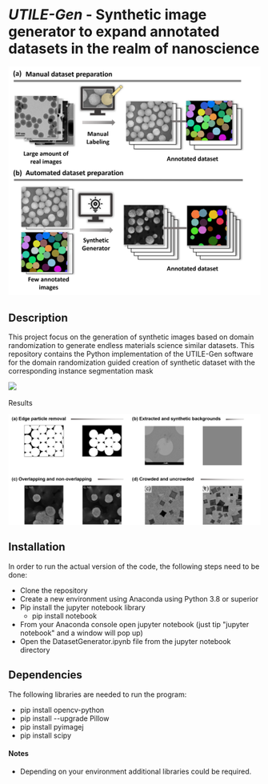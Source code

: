 # *UTILE-Gen* - Synthetic image generator to expand annotated datasets in the realm of nanoscience

![](https://github.com/andyco98/UTILE-Gen/blob/8dfbc183a07508691ec152c2a68591d40d733fdb/images/Bild1.png)

## Description
This project focus on the generation of synthetic images based on domain randomization to generate endless materials science similar datasets.
This repository contains the Python implementation of the UTILE-Gen software for the domain randomization guided creation of synthetic dataset with the corresponding instance segmentation mask

![](https://github.com/andyco98/UTILE-Gen/blob/8dfbc183a07508691ec152c2a68591d40d733fdb/images/Bild2.png)

Results

![](https://github.com/andyco98/UTILE-Gen/blob/8dfbc183a07508691ec152c2a68591d40d733fdb/images/Bild3.png)

## Installation
In order to run the actual version of the code, the following steps need to be done:
- Clone the repository
- Create a new environment using Anaconda using Python 3.8 or superior
- Pip install the jupyter notebook library
    - pip install notebook
- From your Anaconda console open jupyter notebook (just tip "jupyter notebook" and a window will pop up)
- Open the DatasetGenerator.ipynb file from the jupyter notebook directory

## Dependencies
The following libraries are needed to run the program:
  - pip install opencv-python
  - pip install --upgrade Pillow
  - pip install pyimagej
  - pip install scipy

#### Notes
- Depending on your environment additional libraries could be required.  
